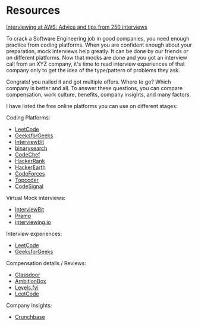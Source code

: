 # Resources 

[Interviewing at AWS: Advice and tips from 250 interviews](https://www.linkedin.com/pulse/interviewing-aws-advice-tips-from-250-interviews-nick-matthews/?trackingId=xf1ZSxP0R86jai6ZAg9smA%3D%3D)

To crack a Software Engineering job in good companies, you need enough practice from coding platforms. When you are confident enough about your preparation, mock interviews help greatly. It can be done by our friends or on different platforms. Now that mocks are done and you got an interview call from an XYZ company, it's time to read interview experiences of that company only to get the idea of the type/pattern of problems they ask.

Congrats! you nailed it and got multiple offers. Where to go? Which company is better and all. To answer these questions, you can compare compensation, work culture, benefits, company insights, and many factors.

I have listed the free online platforms you can use on different stages:

Coding Platforms:

- [LeetCode](https://www.linkedin.com/company/leet-code/)
- [GeeksforGeeks](https://www.linkedin.com/company/geeksforgeeks/)
- [InterviewBit](https://www.linkedin.com/company/interviewbit/)
- [binarysearch](https://www.linkedin.com/company/binarysearch/)
- [CodeChef](https://www.linkedin.com/company/codechef/)
- [HackerRank](https://www.linkedin.com/company/hackerrank/)
- [HackerEarth](https://www.linkedin.com/company/hackerearth/)
- [CodeForces](https://www.linkedin.com/company/codeforces01/)
- [Topcoder](https://www.linkedin.com/company/topcoder/)
- [CodeSignal](https://www.linkedin.com/company/codesignal/)

Virtual Mock interviews:

- [InterviewBit](https://www.linkedin.com/company/interviewbit/)
- [Pramp](https://www.linkedin.com/company/pramp/)
- [interviewing.io](http://interviewing.io/)

Interview experiences:

- [LeetCode](https://www.linkedin.com/company/leet-code/)
- [GeeksforGeeks](https://www.linkedin.com/company/geeksforgeeks/)

Compensation details / Reviews:

- [Glassdoor](https://www.linkedin.com/company/glassdoor/)
- [AmbitionBox](https://www.linkedin.com/company/ambition-box/)
- [Levels.fyi](https://www.linkedin.com/company/levels-fyi/)
- [LeetCode](https://www.linkedin.com/company/leet-code/)

Company Insights:

- [Crunchbase](https://www.linkedin.com/company/crunchbase/)
